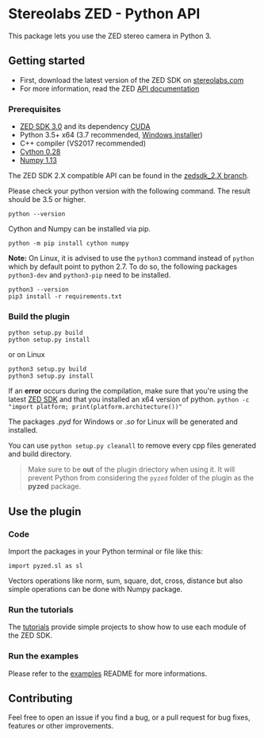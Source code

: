# Stereolabs ZED - Python API

This package lets you use the ZED stereo camera in Python 3.

## Getting started

- First, download the latest version of the ZED SDK on [stereolabs.com](https://www.stereolabs.com/developers)
- For more information, read the ZED [API documentation](https://www.stereolabs.com/developers/documentation/API/)

### Prerequisites

- [ZED SDK 3.0](https://www.stereolabs.com/developers/) and its dependency [CUDA](https://developer.nvidia.com/cuda-downloads)
- Python 3.5+ x64  (3.7 recommended, [Windows installer](https://www.python.org/ftp/python/3.7.6/python-3.7.6-amd64.exe))
- C++ compiler (VS2017 recommended)
- [Cython 0.28](http://cython.org/#download)
- [Numpy 1.13](https://www.scipy.org/scipylib/download.html)

The ZED SDK 2.X compatible API can be found in the [zedsdk_2.X branch](https://github.com/stereolabs/zed-python-api/tree/zedsdk_2.X).

Please check your python version with the following command. The result should be 3.5 or higher.

```
python --version
```

Cython and Numpy can be installed via pip.
```
python -m pip install cython numpy
```

**Note:** On Linux, it is advised to use the `python3` command instead of `python` which by default point to python 2.7. To do so, the following packages `python3-dev` and `python3-pip` need to be installed.

```
python3 --version
pip3 install -r requirements.txt
```
  
### Build the plugin

```
python setup.py build
python setup.py install
```

or on Linux

```
python3 setup.py build
python3 setup.py install
```


If an __error__ occurs during the compilation, make sure that you're using the latest [ZED SDK](https://www.stereolabs.com/developers/) and that you installed an x64 version of python. `python -c "import platform; print(platform.architecture())"`

The packages *.pyd* for Windows or *.so* for Linux will be generated and installed.

You can use `python setup.py cleanall` to remove every cpp files generated and build directory.

> Make sure to be **out** of the plugin driectory when using it. It will prevent Python from considering the `pyzed` folder of the plugin as the **pyzed** package.

## Use the plugin

### Code

Import the packages in your Python terminal or file like this:
```
import pyzed.sl as sl
```

Vectors operations like norm, sum, square, dot, cross, distance but also simple operations can be done with
Numpy package.

### Run the tutorials

The [tutorials](https://github.com/stereolabs/zed-examples/tree/master/tutorials) provide simple projects to show how to use each module of the ZED SDK.

### Run the examples

Please refer to the [examples](https://github.com/stereolabs/zed-examples) README for more informations.

## Contributing

Feel free to open an issue if you find a bug, or a pull request for bug fixes, features or other improvements.
